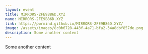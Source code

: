```yaml
---
layout: event
title: MIRRORS-2FE9B86D.XYZ
name: MIRRORS-2FE9B86D.XYZ
link: https://pwrmind.github.io/MIRRORS-2FE9B86D.XYZ/
image: /assets/images/8c0b6728-443f-4a71-bfa2-34a8dbf857de.png
description: Some another content
---
```


Some another content
